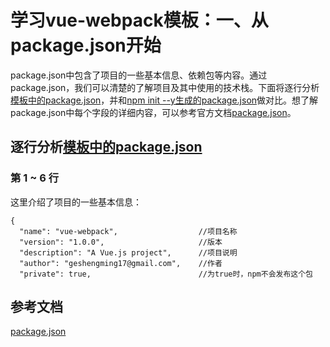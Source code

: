 # 学习vue-webpack模板：一、从package.json开始

package.json中包含了项目的一些基本信息、依赖包等内容。通过package.json，我们可以清楚的了解项目及其中使用的技术栈。下面将逐行分析[模板中的package.json](https://github.com/ZhenHe17/blog/blob/master/example/vue-webpack-boilerplate/chapter1/package-init-by-vue-cli.json)，并和[npm init --y生成的package.json](https://github.com/ZhenHe17/blog/blob/master/example/vue-webpack-boilerplate/chapter1/package-init-by-npm5.5.1.json)做对比。想了解package.json中每个字段的详细内容，可以参考官方文档[package.json](https://docs.npmjs.com/files/package.json)。

## 逐行分析[模板中的package.json](https://github.com/ZhenHe17/blog/blob/master/example/vue-webpack-boilerplate/chapter1/package-init-by-vue-cli.json)

### 第 1 ~ 6 行

这里介绍了项目的一些基本信息：
```
{
  "name": "vue-webpack",                  //项目名称
  "version": "1.0.0",                     //版本
  "description": "A Vue.js project",      //项目说明
  "author": "geshengming17@gmail.com",    //作者
  "private": true,                        //为true时，npm不会发布这个包
```

## 参考文档

[package.json](https://docs.npmjs.com/files/package.json)